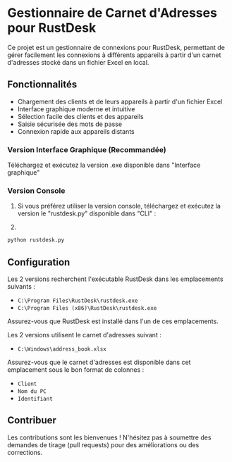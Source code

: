 # Gestionnaire de Carnet d'Adresses pour RustDesk

Ce projet est un gestionnaire de connexions pour RustDesk, permettant de gérer facilement les connexions à différents appareils à partir d'un carnet d'adresses stocké dans un fichier Excel en local.

## Fonctionnalités

- Chargement des clients et de leurs appareils à partir d'un fichier Excel
- Interface graphique moderne et intuitive
- Sélection facile des clients et des appareils
- Saisie sécurisée des mots de passe
- Connexion rapide aux appareils distants

### Version Interface Graphique (Recommandée)
Téléchargez et exécutez la version .exe disponible dans "Interface graphique"

### Version Console
1) Si vous préférez utiliser la version console, téléchargez et exécutez la version le "rustdesk.py" disponible dans "CLI" :

2) 
```bash
python rustdesk.py
```

## Configuration

Les 2 versions recherchent l'exécutable RustDesk dans les emplacements suivants :
- `C:\Program Files\RustDesk\rustdesk.exe`
- `C:\Program Files (x86)\RustDesk\rustdesk.exe`

Assurez-vous que RustDesk est installé dans l'un de ces emplacements.

Les 2 versions utilisent le carnet d'adresses suivant :
- `C:\Windows\address_book.xlsx`

Assurez-vous que le carnet d'adresses est disponible dans cet emplacement sous le bon format de colonnes : 
- `Client`
- `Nom du PC`
- `Identifiant`

## Contribuer

Les contributions sont les bienvenues ! N'hésitez pas à soumettre des demandes de tirage (pull requests) pour des améliorations ou des corrections.